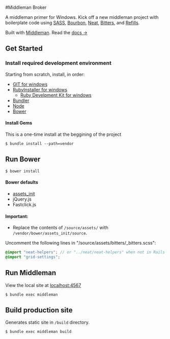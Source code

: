 #Middleman Broker

A middleman primer for Windows. Kick off a new middleman project with boilerplate code using [SASS](http://sass-lang.com/), [Bourbon](http://bourbon.io/), [Neat](http://neat.bourbon.io/), [Bitters](http://bitters.bourbon.io/), and [Refills](http://refills.bourbon.io/).

Built with [Middleman](http://middlemanapp.com). Read the [docs &rarr;](http://middlemanapp.com/basics/getting-started)

## Get Started

### Install required development environment
Starting from scratch, install, in order:

- [GIT for windows](http://git-scm.com/)
- [RubyInstaller for windows](http://rubyinstaller.org/)
  - [Ruby Develpment Kit for windows](https://github.com/oneclick/rubyinstaller/wiki/Development-Kit)
- [Bundler](http://bundler.io)
- [Node](http://nodejs.org/)
- [Bower](http://bower.io/)

#### Install Gems

This is a one-time install at the beggining of the project

```
$ bundle install --path=vendor
```

## Run Bower

```
$ bower install
```
#### Bower defaults

- [assets_init](https://github.com/kgcreative/assets_init)
- jQuery.js
- Fastclick.js

#### Important:
  - Replace the contents of `/source/assets/` with `/vendor/bower/assets_init/source`.

Uncomment the following lines in "/source/assets/bitters/_bitters.scss":

```scss
@import "neat-helpers"; // or "../neat/neat-helpers" when not in Rails
@import "grid-settings";
``````

## Run Middleman

View the local site at [localhost:4567](http://localhost:4567)

```
$ bundle exec middleman
```

## Build production site

Generates static site in `/build` directory.

```
$ bundle exec middleman build
```